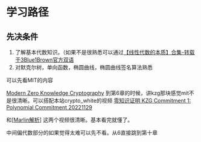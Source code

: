 



# 学习路径

## 先决条件

1. 了解基本代数知识。（如果不是很熟悉可以通过[【线性代数的本质】合集-转载于3Blue1Brown官方双语](https://www.bilibili.com/video/BV1ib411t7YR/?share_source=copy_web&vd_source=9f57b166a79e3fa3c92ed5cb6c246c5a)
2. 对默克尔树，单向函数，椭圆曲线，椭圆曲线签名算法熟悉

可以先看MIT的内容

[Modern Zero Knowledge Cryptography](https://zkiap.com/)
到第6章的时候，讲kzg那块感觉mit不是很清晰。可以搭配本站crypto_white的视频
[零知识证明 KZG Commitment 1: Polynomial Commitment 20221129]( https://www.bilibili.com/video/BV1M24y1y7BP/?share_source=copy_web&vd_source=9f57b166a79e3fa3c92ed5cb6c246c5a)

和[[Marlin解析](https://space.bilibili.com/445312136/channel/collectiondetail?sid=1889851)]
这两个视频很清晰。基本看完就懂了。



中间偏代数部分的如果觉得太难可以先不看。从6直接跳到第十章